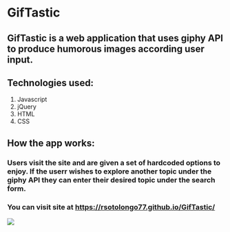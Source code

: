 # GifTastic

## GifTastic is a web application that uses giphy API to produce humorous images according user input.

## Technologies used:
1. Javascript
2. jQuery
3. HTML 
4. CSS

## How the app works:
### Users visit the site and are given a set of hardcoded options to enjoy. If the userr wishes to explore another topic under the giphy API they can enter their desired topic under the search form. 

### You can visit site at https://rsotolongo77.github.io/GifTastic/

![ ](pic1.png)
